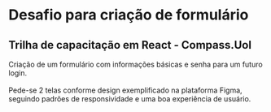 # Desafio para criação de formulário
## Trilha de capacitação em React - Compass.Uol
Criação de um formulário com informações básicas e senha para um futuro login.
<br><br>
Pede-se 2 telas conforme design exemplificado na plataforma Figma, seguindo padrões de responsividade e uma boa experiência de usuário.

